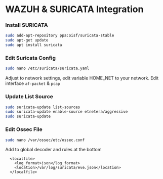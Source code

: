 # WAZUH & SURICATA Integration

### Install SURICATA
```bash
sudo add-apt-repository ppa:oisf/suricata-stable
sudo apt-get update
sudo apt install suricata
```

### Edit Suricata Config
```bash
sudo nano /etc/suricata/suricata.yaml
```
Adjust to network settings, edit variable HOME_NET to your network. Edit interface `af-packet` & `pcap`

### Update List Source
```bash
sudo suricata-update list-sources
sudo suricata-update enable-source etnetera/aggressive
sudo suricata-update
```

### Edit Ossec File
```bash
sudo nano /var/ossec/etc/ossec.conf
```
Add to global decoder and rules at the bottom
```
  <localfile>
    <log_format>json</log_format>
    <location>/var/log/suricata/eve.json</location>
  </localfile>
```
